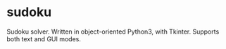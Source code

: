 # sudoku
Sudoku solver.
Written in object-oriented Python3, with Tkinter.
Supports both text and GUI modes.

